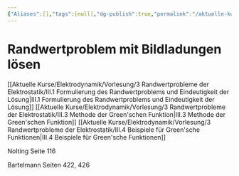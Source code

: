 ```yaml
---
{"Aliases":[],"tags":[null],"dg-publish":true,"permalink":"/aktuelle-kurse/elektrodynamik/methoden/randwertproblem-mit-bildladungen-loesen/","dgHomeLink":true,"dgPassFrontmatter":true}
---
```


# Randwertproblem mit Bildladungen lösen
[[Aktuelle Kurse/Elektrodynamik/Vorlesung/3 Randwertprobleme der Elektrostatik/III.1 Formulierung des Randwertproblems und Eindeutigkeit der Lösung|III.1 Formulierung des Randwertproblems und Eindeutigkeit der Lösung]]
[[Aktuelle Kurse/Elektrodynamik/Vorlesung/3 Randwertprobleme der Elektrostatik/III.3 Methode der Green'schen Funktion|III.3 Methode der Green'schen Funktion]]
[[Aktuelle Kurse/Elektrodynamik/Vorlesung/3 Randwertprobleme der Elektrostatik/III.4 Beispiele für Green'sche Funktionen|III.4 Beispiele für Green'sche Funktionen]]

Nolting Seite 116

Bartelmann Seiten 422, 426